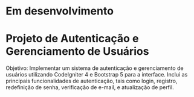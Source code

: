 # Em desenvolvimento
# Projeto de Autenticação e Gerenciamento de Usuários
Objetivo: Implementar um sistema de autenticação e gerenciamento de usuários utilizando CodeIgniter 4 e Bootstrap 5 para a interface. Inclui as principais funcionalidades de autenticação, tais como login, registro, redefinição de senha, verificação de e-mail, e atualização de perfil.


